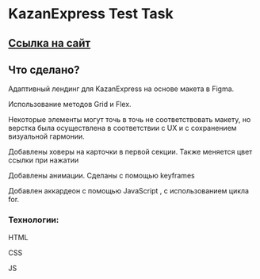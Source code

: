 # KazanExpress Test Task

## [Ссылка на сайт](https://ritaholod.github.io/KazanExpress/)

## Что сделано?

Адаптивный лендинг для KazanExpress на основе макета в Figma.

Использование методов Grid и Flex.

Некоторые элементы могут точь в точь не соответствовать макету, но верстка была осуществлена в соответствии с UX и с сохранением визуальной гармонии.

Добавлены ховеры на карточки в первой секции. Также меняется цвет ссылки при нажатии

Добавлены анимации. Сделаны с помощью keyframes

Добавлен аккардеон с помощью JavaScript , с использованием цикла for.

### Технологии:
HTML

CSS

JS
